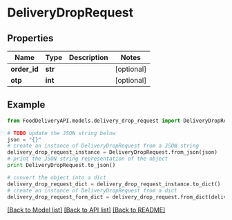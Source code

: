 # DeliveryDropRequest


## Properties

Name | Type | Description | Notes
------------ | ------------- | ------------- | -------------
**order_id** | **str** |  | [optional] 
**otp** | **int** |  | [optional] 

## Example

```python
from FoodDeliveryAPI.models.delivery_drop_request import DeliveryDropRequest

# TODO update the JSON string below
json = "{}"
# create an instance of DeliveryDropRequest from a JSON string
delivery_drop_request_instance = DeliveryDropRequest.from_json(json)
# print the JSON string representation of the object
print DeliveryDropRequest.to_json()

# convert the object into a dict
delivery_drop_request_dict = delivery_drop_request_instance.to_dict()
# create an instance of DeliveryDropRequest from a dict
delivery_drop_request_form_dict = delivery_drop_request.from_dict(delivery_drop_request_dict)
```
[[Back to Model list]](../README.md#documentation-for-models) [[Back to API list]](../README.md#documentation-for-api-endpoints) [[Back to README]](../README.md)


